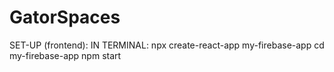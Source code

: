# GatorSpaces

SET-UP (frontend):
IN TERMINAL:
npx create-react-app my-firebase-app
cd my-firebase-app
npm start
